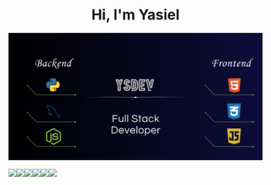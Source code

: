 <h1 align="center">Hi, I'm <b>Yasiel<b></h1>
<p align="center">
    <img width="900" src="banner git.png">
</p>

 <img src="https://media.giphy.com/media/gH3LO09IOiZIqePwv9/giphy.gif" width="50" /><img src="https://img.shields.io/badge/Languages-Spanish%20%26%20English-brightgreen"/><img src="https://img.shields.io/badge/Age-17-red"/><img src="https://img.shields.io/badge/Spanish:%20-Native-blue"/><img src="https://img.shields.io/badge/English:%20-B2-green"/><img src="https://i.giphy.com/media/v1.Y2lkPTc5MGI3NjExNHh3bmJ1M3lhb2lzN3JycTM2N3dqZzZnMmg4cHFraHg1c2s0dDNlNSZlcD12MV9pbnRlcm5hbF9naWZfYnlfaWQmY3Q9cw/8OzI5NkvzPePDX8BnT/giphy.gif" width="50" />

<!--
**yasieldev/yasieldev** is a ✨ _special_ ✨ repository because its `README.md` (this file) appears on your GitHub profile.

Here are some ideas to get you started:

- 🔭 I’m currently working on ...
- 🌱 I’m currently learning ...
- 👯 I’m looking to collaborate on ...
- 🤔 I’m looking for help with ...
- 💬 Ask me about ...
- 📫 How to reach me: ...
- 😄 Pronouns: ...
- ⚡ Fun fact: ...
-->
